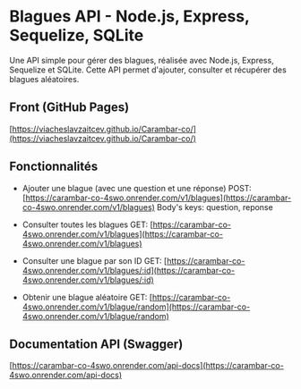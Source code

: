 # Blagues API - Node.js, Express, Sequelize, SQLite

Une API simple pour gérer des blagues, réalisée avec Node.js, Express, Sequelize et SQLite. Cette API permet d'ajouter, consulter et récupérer des blagues aléatoires.

## Front (GitHub Pages)
[https://viacheslavzaitcev.github.io/Carambar-co/](https://viacheslavzaitcev.github.io/Carambar-co/)

## Fonctionnalités

- Ajouter une blague (avec une question et une réponse)
  POST: [https://carambar-co-4swo.onrender.com/v1/blagues](https://carambar-co-4swo.onrender.com/v1/blagues)
  Body's keys: question, reponse
  
- Consulter toutes les blagues
  GET: [https://carambar-co-4swo.onrender.com/v1/blagues](https://carambar-co-4swo.onrender.com/v1/blagues)

- Consulter une blague par son ID
  GET: [https://carambar-co-4swo.onrender.com/v1/blagues/:id](https://carambar-co-4swo.onrender.com/v1/blagues/:id)
  
- Obtenir une blague aléatoire
  GET: [https://carambar-co-4swo.onrender.com/v1/blague/random](https://carambar-co-4swo.onrender.com/v1/blague/random)

## Documentation API (Swagger)
[https://carambar-co-4swo.onrender.com/api-docs](https://carambar-co-4swo.onrender.com/api-docs)

